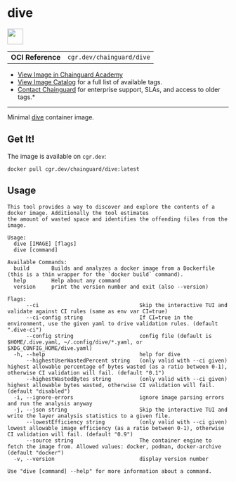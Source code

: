 <!--monopod:start-->
# dive

<!--url:start-->
<a href="https://github.com/wagoodman/dive">
<!--logo:start-->
  <img src="https://storage.googleapis.com/chainguard-academy/logos/dive/logo.svg" width="36px" height="36px" />
<!--logo:end-->
</a>
<!--url:end-->

| | |
| - | - |
| **OCI Reference** | `cgr.dev/chainguard/dive` |

* [View Image in Chainguard Academy](https://edu.chainguard.dev/chainguard/chainguard-images/reference/dive/overview/)
* [View Image Catalog](https://console.enforce.dev/images/catalog) for a full list of available tags.
* [Contact Chainguard](https://www.chainguard.dev/chainguard-images) for enterprise support, SLAs, and access to older tags.*
---
<!--monopod:end-->

<!--overview:start-->
Minimal [dive](https://github.com/wagoodman/dive) container image.
<!--overview:end-->

<!--getting:start-->
## Get It!
The image is available on `cgr.dev`:

```
docker pull cgr.dev/chainguard/dive:latest
```
<!--getting:end-->

<!--body:start-->
## Usage

```
This tool provides a way to discover and explore the contents of a docker image. Additionally the tool estimates
the amount of wasted space and identifies the offending files from the image.

Usage:
  dive [IMAGE] [flags]
  dive [command]

Available Commands:
  build       Builds and analyzes a docker image from a Dockerfile (this is a thin wrapper for the `docker build` command).
  help        Help about any command
  version     print the version number and exit (also --version)

Flags:
      --ci                                Skip the interactive TUI and validate against CI rules (same as env var CI=true)
      --ci-config string                  If CI=true in the environment, use the given yaml to drive validation rules. (default ".dive-ci")
      --config string                     config file (default is $HOME/.dive.yaml, ~/.config/dive/*.yaml, or $XDG_CONFIG_HOME/dive.yaml)
  -h, --help                              help for dive
      --highestUserWastedPercent string   (only valid with --ci given) highest allowable percentage of bytes wasted (as a ratio between 0-1), otherwise CI validation will fail. (default "0.1")
      --highestWastedBytes string         (only valid with --ci given) highest allowable bytes wasted, otherwise CI validation will fail. (default "disabled")
  -i, --ignore-errors                     ignore image parsing errors and run the analysis anyway
  -j, --json string                       Skip the interactive TUI and write the layer analysis statistics to a given file.
      --lowestEfficiency string           (only valid with --ci given) lowest allowable image efficiency (as a ratio between 0-1), otherwise CI validation will fail. (default "0.9")
      --source string                     The container engine to fetch the image from. Allowed values: docker, podman, docker-archive (default "docker")
  -v, --version                           display version number

Use "dive [command] --help" for more information about a command.
```
<!--body:end-->
